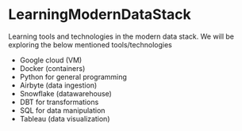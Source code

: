 # LearningModernDataStack

Learning tools and technologies in the modern data stack. 
We will be exploring the below mentioned tools/technologies
- Google cloud (VM)
- Docker (containers)
- Python for general programming
- Airbyte (data ingestion)
- Snowflake (datawarehouse)
- DBT for transformations
- SQL for data manipulation
- Tableau (data visualization)
